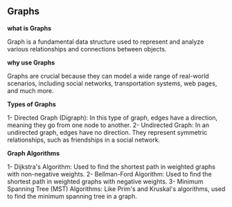 ## Graphs

**what is Graphs**

Graph is a fundamental data structure used to represent and analyze various relationships and connections between objects.

**why use Graphs**

Graphs are crucial because they can model a wide range of real-world scenarios, including social networks, transportation systems, web pages, and much more.

**Types of Graphs**

1- Directed Graph (Digraph): In this type of graph, edges have a direction, meaning they go from one node to another.
2- Undirected Graph: In an undirected graph, edges have no direction. They represent symmetric relationships, such as friendships in a social network.

**Graph Algorithms**

1- Dijkstra's Algorithm: Used to find the shortest path in weighted graphs with non-negative weights.
2- Bellman-Ford Algorithm: Used to find the shortest path in weighted graphs with negative weights.
3- Minimum Spanning Tree (MST) Algorithms: Like Prim's and Kruskal's algorithms, used to find the minimum spanning tree in a graph.
